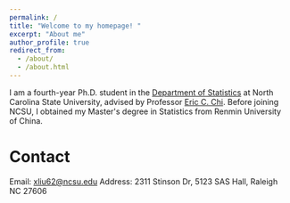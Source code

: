```yaml
---
permalink: /
title: "Welcome to my homepage! "
excerpt: "About me"
author_profile: true
redirect_from: 
  - /about/
  - /about.html
---
```

I am a fourth-year Ph.D. student in the [Department of Statistics](https://statistics.sciences.ncsu.edu/) at North Carolina State University, advised by Professor [Eric C. Chi](http://www.ericchi.com/). Before joining NCSU, I obtained my Master's degree in Statistics from Renmin University of China. 

Contact
======
Email: xliu62@ncsu.edu
Address: 2311 Stinson Dr, 5123 SAS Hall, Raleigh NC 27606




